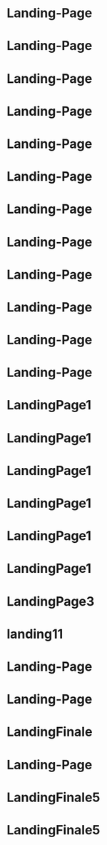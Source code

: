 # Landing-Page
# Landing-Page
# Landing-Page
# Landing-Page
# Landing-Page
# Landing-Page
# Landing-Page
# Landing-Page
# Landing-Page
# Landing-Page
# Landing-Page
# Landing-Page
# LandingPage1
# LandingPage1
# LandingPage1
# LandingPage1
# LandingPage1
# LandingPage1
# LandingPage3
# landing11
# Landing-Page
# Landing-Page
# LandingFinale
# Landing-Page
# LandingFinale5
# LandingFinale5
